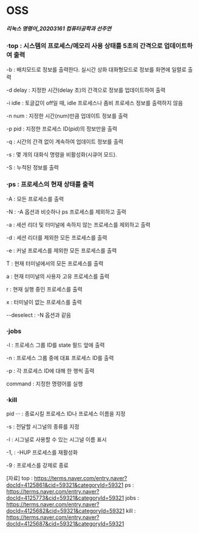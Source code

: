 # OSS

##### 리눅스 명령어_20203161 컴퓨터공학과 선주연

### ·top : 시스템의 프로세스/메모리 사용 상태를 5초의 간격으로 업데이트하여 출력

 -b : 배치모드로 정보를 출력한다. 실시간 상화 대화형모드로 정보를 화면에 일렬로 출력
 
 -d delay : 지정한 시간(delay 초)의 간격으로 정보를 업데이트하여 출력
 
 -i idle : 토글값이 off일 때, idle 프로세스나 좀비 프로세스 정보를 출력하지 않음
 
 -n num : 지정한 시간(num)만큼 업데이트 정보를 출력
 
 -p pid : 지정한 프로세스 ID(pid)의 정보만을 출력
 
 -q : 시간의 간격 없이 계속하여 업데이트 정보를 출력
 
 -s : 몇 개의 대화식 명령을 비활성화(시큐어 모드).
 
 -S : 누적된 정보를 출력

 

 ### ·ps : 프로세스의 현재 상태를 출력
 
 -A : 모든 프로세스를 출력
 
 -N : -A 옵션과 비슷하나 ps 프로세스를 제외하고 출력
 
 -a : 세션 리더 및 터미널에 속하지 않는 프로세스를 제외하고 출력
 
 -d : 세션 리더를 제외한 모든 프로세스를 출력
 
 -e : 커널 프로세스를 제외한 모든 프로세스를 출력

 T : 현재 터미널에서의 모든 프로세스를 출력
 
 a : 현재 터미널의 사용자 고유 프로세스를 출력
 
 r : 현재 실행 중인 프로세스를 출력
 
 x : 터미널이 없는 프로세스를 출력
 
 --deselect : -N 옵션과 같음

 

### ·jobs

 -l : 프로세스 그룹 ID를 state 필드 앞에 출력
 
 -n : 프로세스 그룹 중에 대표 프로세스 ID를 출력
 
 -p : 각 프로세스 ID에 대해 한 행씩 출력
 
 command : 지정한 명령어를 실행
 



### ·kill

 pid ··· : 종료시킬 프로세스 ID나 프로세스 이름을 지정
 
 -s : 전달할 시그널의 종류를 지정
 
 -l : 시그널로 사용할 수 있는 시그널 이름 표시
 
 -1, : -HUP 프로세스를 재활성화
 
 -9 : 프로세스를 강제로 종료



[자료]
top : https://terms.naver.com/entry.naver?docId=4125861&cid=59321&categoryId=59321
ps : https://terms.naver.com/entry.naver?docId=4125773&cid=59321&categoryId=59321
jobs : https://terms.naver.com/entry.naver?docId=4125682&cid=59321&categoryId=59321
kill : https://terms.naver.com/entry.naver?docId=4125687&cid=59321&categoryId=59321

